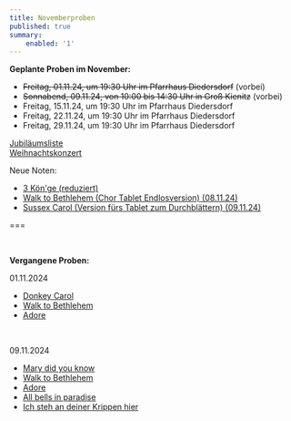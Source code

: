 ```yaml
---
title: Novemberproben
published: true
summary:
    enabled: '1'
---
```


**Geplante Proben im November:**

* ~~Freitag, 01.11.24, um 19:30 Uhr im Pfarrhaus Diedersdorf~~ (vorbei)
* ~~Sonnabend, 09.11.24, von 10:00 bis 14:30 Uhr in Groß Kienitz~~ (vorbei)
* Freitag, 15.11.24, um 19:30 Uhr im Pfarrhaus Diedersdorf
* Freitag, 22.11.24, um 19:30 Uhr im Pfarrhaus Diedersdorf
* Freitag, 29.11.24, um 19:30 Uhr im Pfarrhaus Diedersdorf



[<i class="fa fa-hand-o-right"></i>Jubiläumsliste](/choerchen-intern/choerchennoten/tag:Jubiläumskonzert%202025/query:Jubiläumskonzert%202025)
</br>
[<i class="fa fa-hand-o-right"></i> Weihnachtskonzert](/choerchen-intern/choerchennoten/tag:Weihnachtskonzert%202025/query:Weihnachtskonzert%202025)
<br>

Neue Noten:</br>
* [<i class="fa fa-hand-o-right"></i> 3 Kön'ge (reduziert) ](/choerchen-intern/choerchennoten/drei-koenige-wandern#pdf)
* [<i class="fa fa-hand-o-right"></i> Walk to Bethlehem (Chor Tablet Endlosversion) (08.11.24) ](/choerchen-intern/choerchennoten/walk-to-bethlehem#pdf)
* [<i class="fa fa-hand-o-right"></i> Sussex Carol (Version fürs Tablet zum Durchblättern) (09.11.24) ](/choerchen-intern/choerchennoten/sussex-carol#pdf)




===

&nbsp;

**Vergangene Proben:**

01.11.2024

*  [<i class="fa fa-hand-o-right"></i> Donkey Carol](/choerchen-intern/choerchennoten/donkey-carol)
*  [<i class="fa fa-hand-o-right"></i> Walk to Bethlehem](/choerchen-intern/choerchennoten/walk-to-bethlehem)
*  [<i class="fa fa-hand-o-right"></i> Adore](/choerchen-intern/choerchennoten/adore)

&nbsp;

09.11.2024

*  [<i class="fa fa-hand-o-right"></i> Mary did you know](/choerchen-intern/choerchennoten/mary_did_you_know)
*  [<i class="fa fa-hand-o-right"></i> Walk to Bethlehem](/choerchen-intern/choerchennoten/walk-to-bethlehem)
*  [<i class="fa fa-hand-o-right"></i> Adore](/choerchen-intern/choerchennoten/adore)
*  [<i class="fa fa-hand-o-right"></i> All bells in paradise](/choerchen-intern/choerchennoten/all-bells-in-paradies)
*  [<i class="fa fa-hand-o-right"></i> Ich steh an deiner Krippen hier](/choerchen-intern/choerchennoten/ich-steh-an-deiner-krippen-hier)

